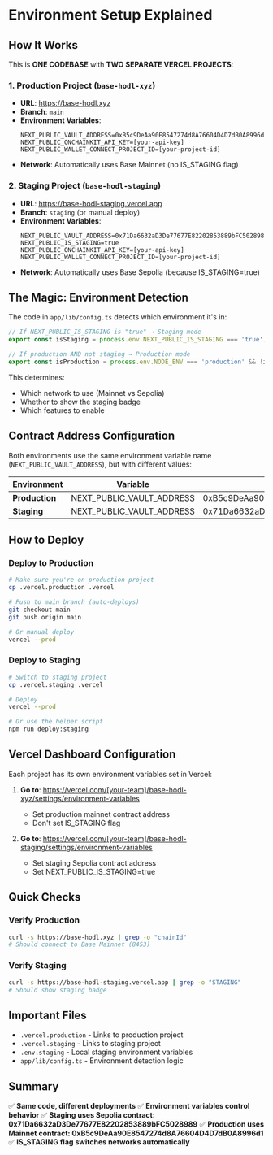 # Environment Setup Explained

## How It Works

This is **ONE CODEBASE** with **TWO SEPARATE VERCEL PROJECTS**:

### 1. Production Project (`base-hodl-xyz`)
- **URL**: https://base-hodl.xyz
- **Branch**: `main`
- **Environment Variables**:
  ```
  NEXT_PUBLIC_VAULT_ADDRESS=0xB5c9DeAa90E8547274d8A76604D4D7dB0A8996d1
  NEXT_PUBLIC_ONCHAINKIT_API_KEY=[your-api-key]
  NEXT_PUBLIC_WALLET_CONNECT_PROJECT_ID=[your-project-id]
  ```
- **Network**: Automatically uses Base Mainnet (no IS_STAGING flag)

### 2. Staging Project (`base-hodl-staging`)
- **URL**: https://base-hodl-staging.vercel.app
- **Branch**: `staging` (or manual deploy)
- **Environment Variables**:
  ```
  NEXT_PUBLIC_VAULT_ADDRESS=0x71Da6632aD3De77677E82202853889bFC5028989
  NEXT_PUBLIC_IS_STAGING=true
  NEXT_PUBLIC_ONCHAINKIT_API_KEY=[your-api-key]
  NEXT_PUBLIC_WALLET_CONNECT_PROJECT_ID=[your-project-id]
  ```
- **Network**: Automatically uses Base Sepolia (because IS_STAGING=true)

## The Magic: Environment Detection

The code in `app/lib/config.ts` detects which environment it's in:

```typescript
// If NEXT_PUBLIC_IS_STAGING is "true" → Staging mode
export const isStaging = process.env.NEXT_PUBLIC_IS_STAGING === 'true';

// If production AND not staging → Production mode  
export const isProduction = process.env.NODE_ENV === 'production' && !isStaging;
```

This determines:
- Which network to use (Mainnet vs Sepolia)
- Whether to show the staging badge
- Which features to enable

## Contract Address Configuration

Both environments use the same environment variable name (`NEXT_PUBLIC_VAULT_ADDRESS`), but with different values:

| Environment | Variable | Value |
|------------|----------|-------|
| **Production** | NEXT_PUBLIC_VAULT_ADDRESS | 0xB5c9DeAa90E8547274d8A76604D4D7dB0A8996d1 |
| **Staging** | NEXT_PUBLIC_VAULT_ADDRESS | 0x71Da6632aD3De77677E82202853889bFC5028989 |

## How to Deploy

### Deploy to Production
```bash
# Make sure you're on production project
cp .vercel.production .vercel

# Push to main branch (auto-deploys)
git checkout main
git push origin main

# Or manual deploy
vercel --prod
```

### Deploy to Staging
```bash
# Switch to staging project
cp .vercel.staging .vercel

# Deploy
vercel --prod

# Or use the helper script
npm run deploy:staging
```

## Vercel Dashboard Configuration

Each project has its own environment variables set in Vercel:

1. **Go to**: https://vercel.com/[your-team]/base-hodl-xyz/settings/environment-variables
   - Set production mainnet contract address
   - Don't set IS_STAGING flag

2. **Go to**: https://vercel.com/[your-team]/base-hodl-staging/settings/environment-variables
   - Set staging Sepolia contract address
   - Set NEXT_PUBLIC_IS_STAGING=true

## Quick Checks

### Verify Production
```bash
curl -s https://base-hodl.xyz | grep -o "chainId" 
# Should connect to Base Mainnet (8453)
```

### Verify Staging
```bash
curl -s https://base-hodl-staging.vercel.app | grep -o "STAGING"
# Should show staging badge
```

## Important Files

- `.vercel.production` - Links to production project
- `.vercel.staging` - Links to staging project
- `.env.staging` - Local staging environment variables
- `app/lib/config.ts` - Environment detection logic

## Summary

✅ **Same code, different deployments**
✅ **Environment variables control behavior**
✅ **Staging uses Sepolia contract: 0x71Da6632aD3De77677E82202853889bFC5028989**
✅ **Production uses Mainnet contract: 0xB5c9DeAa90E8547274d8A76604D4D7dB0A8996d1**
✅ **IS_STAGING flag switches networks automatically**